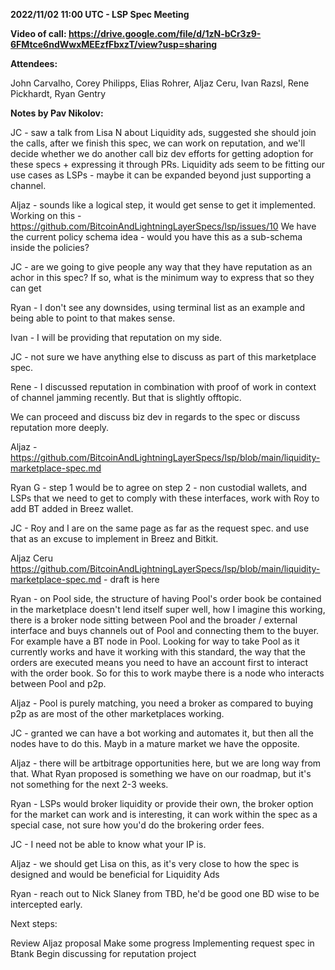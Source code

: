 **2022/11/02 11:00 UTC - LSP Spec Meeting**

**Video of call: https://drive.google.com/file/d/1zN-bCr3z9-6FMtce6ndWwxMEEzfFbxzT/view?usp=sharing**

**Attendees:**

John Carvalho, Corey Philipps, Elias Rohrer, Aljaz Ceru, Ivan Razsl, Rene Pickhardt, Ryan Gentry

**Notes by Pav Nikolov:**

JC - saw a talk from Lisa N about Liquidity ads, suggested she should join the calls, after we finish this spec, we can work on reputation, and we'll decide whether we do another call 
biz dev efforts for getting adoption for these specs + expressing it through PRs. Liquidity ads seem to be fitting our use cases as LSPs - maybe it can be expanded beyond just supporting a channel. 

Aljaz - sounds like a logical step, it would get sense to get it implemented.
Working on this - https://github.com/BitcoinAndLightningLayerSpecs/lsp/issues/10
We have the current policy schema idea - would you have this as a sub-schema inside the policies? 

JC - are we going to give people any way that they have reputation as an achor in this spec? If so, what is the minimum way to express that so they can get 

Ryan - I don't see any downsides, using terminal list as an example and being able to point to that makes sense. 

Ivan - I will be providing that reputation on my side. 

JC - not sure we have anything else to discuss as part of this marketplace spec. 

Rene - I discussed reputation in combination with proof of work in context of channel jamming recently. But that is slightly offtopic. 

We can proceed and discuss biz dev in regards to the spec or discuss reputation more deeply.

Aljaz - https://github.com/BitcoinAndLightningLayerSpecs/lsp/blob/main/liquidity-marketplace-spec.md

Ryan G - step 1 would be to agree on 
step 2 - non custodial wallets, and LSPs that we need to get to comply with these interfaces, work with Roy to add BT added in Breez wallet. 

JC - Roy and I are on the same page as far as the request spec. and use that as an excuse to implement in Breez and Bitkit. 

Aljaz Ceru
https://github.com/BitcoinAndLightningLayerSpecs/lsp/blob/main/liquidity-marketplace-spec.md - draft is here

Ryan - on Pool side, the structure of having Pool's order book be contained in the marketplace doesn't lend itself super well, how I imagine this working, there is a broker node sitting between Pool and the broader / external interface and buys channels out of Pool and connecting them to the buyer. For example have a BT node in Pool. Looking for way to take Pool as it currently works and have it working with this standard, the way that the orders are executed means you need to have an account first to interact with the order book. So for this to work maybe there is a node who interacts between Pool and p2p. 

Aljaz - Pool is purely matching, you need a broker as compared to buying p2p as are most of the other marketplaces working. 

JC - granted we can have a bot working and automates it, but then all the nodes have to do this. Mayb in a mature market we have the opposite.

Aljaz - there will be artbitrage opportunities here, but we are long way from that. What Ryan proposed is something we have on our roadmap, but it's not something for the next 2-3 weeks.

Ryan - LSPs would broker liquidity or provide their own, the broker option for the market can work and is interesting, it can work within the spec as a special case, not sure how you'd do the brokering order fees. 

JC - I need not be able to know what your IP is. 

Aljaz - we should get Lisa on this, as it's very close to how the spec is designed and would be beneficial for Liquidity Ads

Ryan - reach out to Nick Slaney from TBD, he'd be good one BD wise to be intercepted early. 

Next steps:

Review Aljaz proposal 
Make some progress Implementing request spec in Btank 
Begin discussing for reputation project

